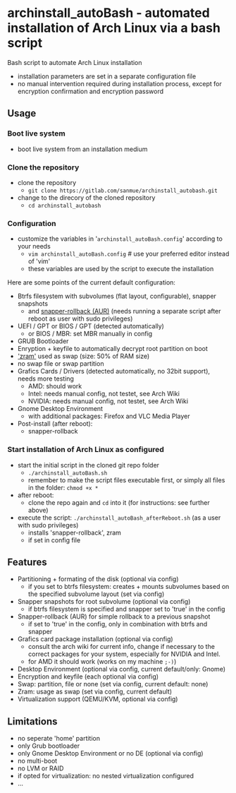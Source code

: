 # archinstall_autoBash - automated installation of Arch Linux via a bash script

Bash script to automate Arch Linux installation

- installation parameters are set in a separate configuration file
- no manual intervention required during installation process, except for encryption confirmation and encryption password

## Usage

### Boot live system

- boot live system from an installation medium

### Clone the repository

- clone the repository
  - `git clone https://gitlab.com/sanmue/archinstall_autobash.git`
- change to the direcory of the cloned repository
  - `cd archinstall_autobash`

### Configuration

- customize the variables in '`archinstall_autoBash.config`' according to your needs
  - `vim archinstall_autoBash.config` # use your preferred editor instead of 'vim'
  - these variables are used by the script to execute the installation

Here are some points of the current default configuration:

- Btrfs filesystem with subvolumes (flat layout, configurable), snapper snapshots
  - and [snapper-rollback (AUR)](https://aur.archlinux.org/packages/snapper-rollback) (needs running a separate script after reboot as user with sudo privileges)
- UEFI / GPT or BIOS / GPT (detected automatically)
  - or BIOS / MBR: set MBR manually in config
- GRUB Bootloader
- Enryption + keyfile to automatically decrypt root partition on boot
- ['zram'](https://wiki.archlinux.org/title/Zram) used as swap (size: 50% of RAM size)
- no swap file or swap partition
- Grafics Cards / Drivers (detected automatically, no 32bit support), needs more testing
  - AMD: should work
  - Intel: needs manual config, not testet, see Arch Wiki
  - NVIDIA: needs manual config, not testet, see Arch Wiki
- Gnome Desktop Environment
  - with additional packages: Firefox and VLC Media Player
- Post-install (after reboot):
  - snapper-rollback

### Start installation of Arch Linux as configured

- start the initial script in the cloned git repo folder
  - `./archinstall_autoBash.sh`
  - remember to make the script files executable first, or simply all files in the folder: `chmod +x *`
- after reboot:
  - clone the repo again and `cd` into it (for instructions: see further above)
- execute the script: `./archinstall_autoBash_afterReboot.sh` (as a user with sudo privileges)
  - installs 'snapper-rollback', zram
  - if set in config file

## Features

- Partitioning + formating of the disk (optional via config)
  - if you set to btrfs filesystem: creates + mounts subvolumes based on the specified subvolume layout (set via config)
- Snapper snapshots for root subvolume (optional via config)
  - if btrfs filesystem is specified and snapper set to 'true' in the config
- Snapper-rollback (AUR) for simple rollback to a previous snapshot
  - if set to 'true' in the config, only in combination with btrfs and snapper
- Grafics card package installation (optional via config)
  - consult the arch wiki for current info, change if necessary to the correct packages for your system, especially for NVIDIA and Intel.
  - for AMD it should work (works on my machine `;-)`)
- Desktop Environment (optional via config, current default/only: Gnome)
- Encryption and keyfile (each optional via config)
- Swap: partition, file or none (set via config, current default: none)
- Zram: usage as swap (set via config, current default)
- Virtualization support (QEMU/KVM, optional via config)

## Limitations
- no seperate 'home' partition
- only Grub bootloader
- only Gnome Desktop Environment or no DE (optional via config)
- no multi-boot
- no LVM or RAID
- if opted for virtualization: no nested virtualization configured
- ...
